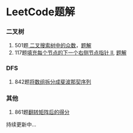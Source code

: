 # LeetCode题解

### 二叉树

1. 501题[ 二叉搜索树中的众数](https://leetcode-cn.com/problems/find-mode-in-binary-search-tree/)，[题解](https://github.com/liuzhidanhhh/LeetCodeSolution/tree/master/501)
2. 117题[填充每个节点的下一个右侧节点指针 II](https://leetcode-cn.com/problems/populating-next-right-pointers-in-each-node-ii/), [题解](https://github.com/liuzhidanhhh/LeetCodeSolution/tree/master/117)

### DFS

1. 842题[将数组拆分成斐波那契序列](https://leetcode-cn.com/problems/split-array-into-fibonacci-sequence/)

### 其他

1. 861题[翻转矩阵后的得分](https://leetcode-cn.com/problems/score-after-flipping-matrix/)


持续更新中...